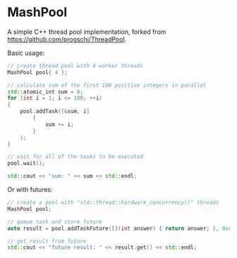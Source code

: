 MashPool
========

A simple C++ thread pool implementation, forked from <https://github.com/progschj/ThreadPool>.

Basic usage:
```cpp
// create thread pool with 4 worker threads
MashPool pool{ 4 };

// calculate sum of the first 100 positive integers in parallel
std::atomic_int sum = 0;
for (int i = 1; i <= 100; ++i)
{
	pool.addTask([&sum, i]
		{
			sum += i;
		}
	);
}

// wait for all of the tasks to be executed
pool.wait();

std::cout << "sum: " << sum << std::endl;
```
Or with futures:
```cpp
// create a pool with "std::thread::hardware_concurrency()" threads
MashPool pool;

// queue task and store future
auto result = pool.addTaskFuture([](int answer) { return answer; }, 0x4D);

// get result from future
std::cout << "future result: " << result.get() << std::endl;
```
